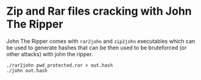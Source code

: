 # Zip and Rar files cracking with John The Ripper

John The Ripper comes with `rar2john` and `zip2john` executables which can be used to generate hashes that can be then used to be bruteforced (or other attacks) with john the ripper.

```shell
./rar2john pwd_protected.rar > out.hash
./john out.hash
```
